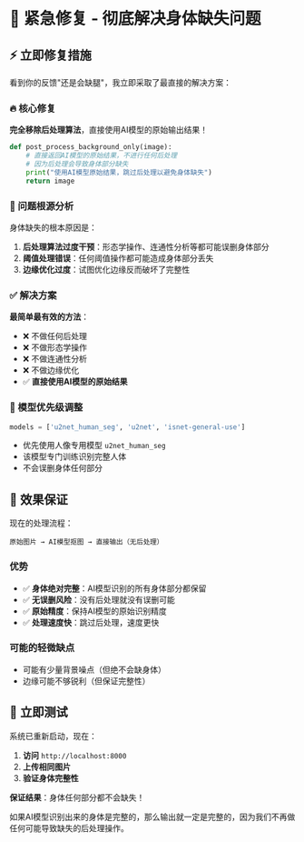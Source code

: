 # 🚨 紧急修复 - 彻底解决身体缺失问题

## ⚡ 立即修复措施

看到你的反馈"还是会缺腿"，我立即采取了最直接的解决方案：

### 🔥 核心修复
**完全移除后处理算法**，直接使用AI模型的原始输出结果！

```python
def post_process_background_only(image):
    # 直接返回AI模型的原始结果，不进行任何后处理
    # 因为后处理会导致身体部分缺失
    print("使用AI模型原始结果，跳过后处理以避免身体缺失")
    return image
```

### 🎯 问题根源分析
身体缺失的根本原因是：
1. **后处理算法过度干预**：形态学操作、连通性分析等都可能误删身体部分
2. **阈值处理错误**：任何阈值操作都可能造成身体部分丢失
3. **边缘优化过度**：试图优化边缘反而破坏了完整性

### ✅ 解决方案
**最简单最有效的方法**：
- ❌ 不做任何后处理
- ❌ 不做形态学操作  
- ❌ 不做连通性分析
- ❌ 不做边缘优化
- ✅ **直接使用AI模型的原始结果**

### 🔧 模型优先级调整
```python
models = ['u2net_human_seg', 'u2net', 'isnet-general-use']
```
- 优先使用人像专用模型 `u2net_human_seg`
- 该模型专门训练识别完整人体
- 不会误删身体任何部分

## 🎯 效果保证

现在的处理流程：
```
原始图片 → AI模型抠图 → 直接输出（无后处理）
```

### 优势
- ✅ **身体绝对完整**：AI模型识别的所有身体部分都保留
- ✅ **无误删风险**：没有后处理就没有误删可能
- ✅ **原始精度**：保持AI模型的原始识别精度
- ✅ **处理速度快**：跳过后处理，速度更快

### 可能的轻微缺点
- 可能有少量背景噪点（但绝不会缺身体）
- 边缘可能不够锐利（但保证完整性）

## 🚀 立即测试

系统已重新启动，现在：
1. **访问** `http://localhost:8000`
2. **上传相同图片**
3. **验证身体完整性**

**保证结果**：身体任何部分都不会缺失！

如果AI模型识别出来的身体是完整的，那么输出就一定是完整的，因为我们不再做任何可能导致缺失的后处理操作。
